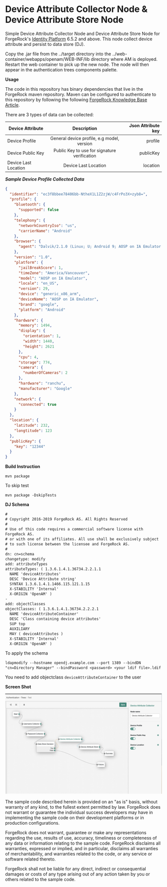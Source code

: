 <!--
 * The contents of this file are subject to the terms of the Common Development and
 * Distribution License (the License). You may not use this file except in compliance with the
 * License.
 *
 * You can obtain a copy of the License at legal/CDDLv1.0.txt. See the License for the
 * specific language governing permission and limitations under the License.
 *
 * When distributing Covered Software, include this CDDL Header Notice in each file and include
 * the License file at legal/CDDLv1.0.txt. If applicable, add the following below the CDDL
 * Header, with the fields enclosed by brackets [] replaced by your own identifying
 * information: "Portions copyright [year] [name of copyright owner]".
 *
 * Copyright 2019 ForgeRock AS.
-->
# Device Attribute Collector Node & Device Attribute Store Node

Simple Device Attribute Collector Node and Device Attribute Store Node for ForgeRock's [Identity Platform][forgerock_platform] 6.5.2 and above. This node collect device attribute and persist to data store (DJ).

Copy the .jar file from the ../target directory into the ../web-container/webapps/openam/WEB-INF/lib directory where AM is deployed.  Restart the web container to pick up the new node.  The node will then appear in the authentication trees components palette.

**Usage**

The code in this repository has binary dependencies that live in the ForgeRock maven repository. Maven can be configured to authenticate to this repository by following the following [ForgeRock Knowledge Base Article](https://backstage.forgerock.com/knowledge/kb/article/a74096897).

There are 3 types of data can be collected:

| Device Attribute     | Description                                  |  Json Attribute key       |
| -------------------- |:--------------------------------------------:| -------------------------:|
| Device Profile       | General device profile, e.g model, version   | profile                   |
| Device Public Key    | Public Key to use for signature verification | publicKey                 |
| Device Last Location | Device Last Location                         | location                  |

***Sample Device Profile Collected Data***
```json
{
  "identifier": "ec3f8bbee78406bb-NtheX1L1Z2zjW/c4FrPo3X+zyb8=",
  "profile": {
    "bluetooth": {
      "supported": false
    },
    "telephony": {
      "networkCountryIso": "us",
      "carrierName": "Android"
    },
    "browser": {
      "agent": "Dalvik/2.1.0 (Linux; U; Android 9; AOSP on IA Emulator Build/PSR1.180720.117)"
    },
    "version": "1.0",
    "platform": {
      "jailBreakScore": 1,
      "timeZone": "America/Vancouver",
      "model": "AOSP on IA Emulator",
      "locale": "en_US",
      "version": 29,
      "device": "generic_x86_arm",
      "deviceName": "AOSP on IA Emulator",
      "brand": "google",
      "platform": "Android"
    },
    "hardware": {
      "memory": 1494,
      "display": {
        "orientation": 1,
        "width": 1440,
        "height": 2621
      },
      "cpu": 4,
      "storage": 774,
      "camera": {
        "numberOfCameras": 2
      },
      "hardware": "ranchu",
      "manufacturer": "Google"
    },
    "network": {
      "connected": true
    }
  },
  "location": {
    "latitude": 232,
    "longtitude": 123
  },
  "publicKey": {
    "key": "12344"
  }
}
```

**Build Instruction**

```shell script
mvn package
```

To skip test
```shell script
mvn package -DskipTests
```

**DJ Schema**
```ldif
#
# Copyright 2016-2019 ForgeRock AS. All Rights Reserved
#
# Use of this code requires a commercial software license with ForgeRock AS.
# or with one of its affiliates. All use shall be exclusively subject
# to such license between the licensee and ForgeRock AS.
#
dn: cn=schema
changetype: modify
add: attributeTypes
attributeTypes: ( 1.3.6.1.4.1.36734.2.2.1.1
  NAME 'deviceAttributes'
  DESC 'Device Attribute string'
  SYNTAX 1.3.6.1.4.1.1466.115.121.1.15
  X-STABILITY 'Internal'
  X-ORIGIN 'OpenAM' )
-
add: objectClasses
objectClasses: ( 1.3.6.1.4.1.36734.2.2.2.1
  NAME 'deviceAttributeContainer'
  DESC 'Class containing device attributes'
  SUP top
  AUXILIARY
  MAY ( deviceAttributes )
  X-STABILITY 'Internal'
  X-ORIGIN 'OpenAM' )
```

To apply the schema
```shell script
ldapmodify --hostname opendj.example.com --port 1389 --bindDN "cn=Directory Manager" --bindPassword <password> <your ldif file>.ldif
```

You need to add objectclass `deviceAttributeContainer` to the user

**Screen Shot**

![ScreenShot](./example.png)

        
The sample code described herein is provided on an "as is" basis, without warranty of any kind, to the fullest extent permitted by law. ForgeRock does not warrant or guarantee the individual success developers may have in implementing the sample code on their development platforms or in production configurations.

ForgeRock does not warrant, guarantee or make any representations regarding the use, results of use, accuracy, timeliness or completeness of any data or information relating to the sample code. ForgeRock disclaims all warranties, expressed or implied, and in particular, disclaims all warranties of merchantability, and warranties related to the code, or any service or software related thereto.

ForgeRock shall not be liable for any direct, indirect or consequential damages or costs of any type arising out of any action taken by you or others related to the sample code.

[forgerock_platform]: https://www.forgerock.com/platform/  
